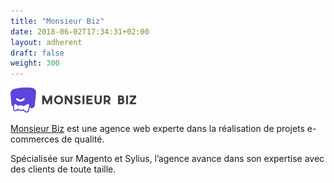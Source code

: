 ```yaml
---
title: "Monsieur Biz"
date: 2018-06-02T17:34:31+02:00
layout: adherent
draft: false
weight: 300
---
```


![Monsieur Biz](https://raw.githubusercontent.com/opengento/site-opengento/master/static/img/partners/MonsieurBiz.png "Monsieur Biz")

[Monsieur Biz](https://monsieurbiz.com/) est une agence web experte dans la réalisation de projets e-commerces de qualité. 

Spécialisée sur Magento et Sylius, l’agence avance dans son expertise avec des clients de toute taille.

